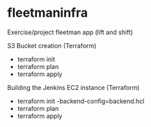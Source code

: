 # fleetmaninfra
Exercise/project fleetman app (lift and shift)


S3 Bucket creation (Terraform)
- terraform init
- terraform plan
- terraform apply

Building the Jenkins EC2 instance (Terraform)
- terraform init -backend-config=backend.hcl
- terraform plan
- terraform apply
